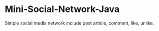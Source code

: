 # Mini-Social-Network-Java
Simple social media network include post article, comment, like, unlike.
